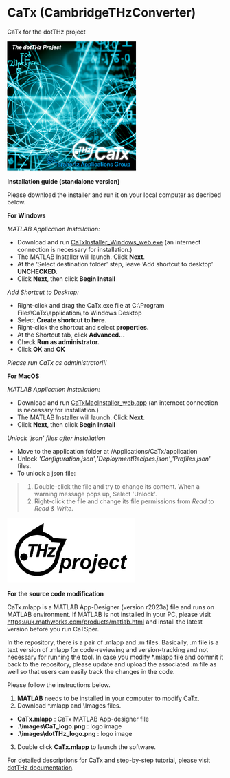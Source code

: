 # CaTx (CambridgeTHzConverter)
CaTx for the dotTHz project

   <img src="/Images/CaTx_splash.png" height ="300">

**Installation guide (standalone version)**

Please download the installer and run it on your local computer as decribed below.

**For Windows**

*MATLAB Application Installation:*
 -	Download and run [CaTxInstaller_Windows_web.exe](CaTxInstaller_Windows_web.exe) (an internect connection is necessary for installation.)
 -	The MATLAB Installer will launch. Click **Next**.
 -	At the ‘Select destination folder’ step, leave ‘Add shortcut to desktop’ **UNCHECKED**.
 -	Click **Next**, then click **Begin Install**

 *Add Shortcut to Desktop:*
 -	Right-click and drag the CaTx.exe file at C:\Program Files\CaTx\application\ to Windows Desktop
 -	Select **Create shortcut to here.**
 -	Right-click the shortcut and select **properties.**
 -	At the Shortcut tab, click **Advanced…**
 -	Check **Run as administrator.**
 -	Click **OK** and **OK**

 *Please run CaTx as administrator!!!*


**For MacOS**

*MATLAB Application Installation:*
 -	Download and run [CaTxMacInstaller_web.app](CaTxMacInstaller_web.app) (an internect connection is necessary for installation.)
 -	The MATLAB Installer will launch. Click **Next**.
 -	Click **Next**, then click **Begin Install**

 *Unlock 'json' files after installation*
 -	Move to the application folder at /Applications/CaTx/application
 -	Unlock *'Configuration.json'*,*'DeploymentRecipes.json'*,*'Profiles.json'* files.
 -	To unlock a json file:
>   1) Double-click the file and try to change its content. When a warning message pops up, Select 'Unlock'.
>   2) Right-click the file and change its file permissions from *Read* to *Read & Write*.



 <img src="/Images/dotTHzProject_logo.png" height ="150">

**For the source code modification**

CaTx.mlapp is a MATLAB App-Designer (version r2023a) file and runs on MATLAB environment. If MATLAB is not installed in your PC, please visit https://uk.mathworks.com/products/matlab.html and install the latest version before you run CaTSper. 

In the repository, there is a pair of .mlapp and .m files. Basically, .m file is a text version of .mlapp for code-reviewing and version-tracking and not necessary for running the tool. In case you modify *.mlapp file and commit it back to the repository, please update and upload the associated .m file as well so that users can easily track the changes in the code.

Please follow the instructions below.
1. **MATLAB** needs to be installed in your computer to modify CaTx.
2. Download *.mlapp and \Images files.
 - **CaTx.mlapp** : CaTx MATLAB App-designer file
 - **.\images\CaT_logo.png** : logo image
 - **.\images\dotTHz_logo.png** : logo image
3. Double click **CaTx.mlapp** to launch the software.

For detailed descriptions for CaTx and step-by-step tutorial, please visit [dotTHz documentation](https://github.com/dotTHzTAG/Documentation).
